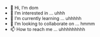 - 👋 Hi, I’m dom
- 👀 I’m interested in ... uhhh
- 🌱 I’m currently learning ... uhhhhh
- 💞️ I’m looking to collaborate on ... hmmm
- 📫 How to reach me ... uhhhhhhhhh

<!---
sno/sno is a ✨ special ✨ repository because its `README.md` (this file) appears on your GitHub profile.
You can click the Preview link to take a look at your changes.
--->
